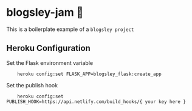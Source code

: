 # blogsley-jam :guitar:

This is a boilerplate example of a `blogsley project`

## Heroku Configuration

Set the Flask environment variable

        heroku config:set FLASK_APP=blogsley_flask:create_app

Set the publish hook

        heroku config:set PUBLISH_HOOK=https://api.netlify.com/build_hooks/{ your key here }

